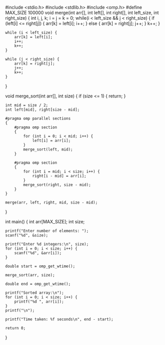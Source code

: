 #include <stdio.h>
#include <stdlib.h>
#include <omp.h>
#define MAX_SIZE 100000
void merge(int arr[], int left[], int right[], int left_size, int right_size) {
    int i, j, k;
    i = j = k = 0;
    while(i < left_size && j < right_size) {
        if (left[i] <= right[j]) {
            arr[k] = left[i];
            i++;
        }
        else {
            arr[k] = right[j];
            j++;
        }
        k++;
    }

    while (i < left_size) {
        arr[k] = left[i];
        i++;
        k++;
    }

    while (j < right_size) {
        arr[k] = right[j];
        j++;
        k++;
    }
}

void merge_sort(int arr[], int size) {
    if (size <= 1) {
        return;
    }

    int mid = size / 2;
    int left[mid], right[size - mid];

    #pragma omp parallel sections
    {
        #pragma omp section
        {
            for (int i = 0; i < mid; i++) {
                left[i] = arr[i];
            }
            merge_sort(left, mid);
        }

        #pragma omp section
        {
            for (int i = mid; i < size; i++) {
                right[i - mid] = arr[i];
            }
            merge_sort(right, size - mid);
        }
    }

    merge(arr, left, right, mid, size - mid);
}

int main() {
    int arr[MAX_SIZE];
    int size;

    printf("Enter number of elements: ");
    scanf("%d", &size);

    printf("Enter %d integers:\n", size);
    for (int i = 0; i < size; i++) {
        scanf("%d", &arr[i]);
    }

    double start = omp_get_wtime();

    merge_sort(arr, size);

    double end = omp_get_wtime();

    printf("Sorted array:\n");
    for (int i = 0; i < size; i++) {
        printf("%d ", arr[i]);
    }
    printf("\n");

    printf("Time taken: %f seconds\n", end - start);

    return 0;
}
